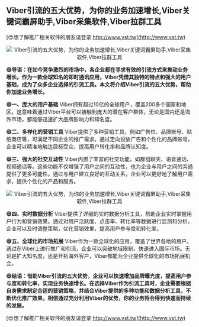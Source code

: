 ## **Viber引流的五大优势，为你的业务加速增长,Viber关键词霸屏助手,Viber采集软件,Viber拉群工具**

[😍想了解推广相关软件的朋友请登录 http://www.vst.tw](http://www.vst.tw)

 <center><img src="https://vst.tw/MP4/tuiguang/png/5.png" alt="Viber引流的五大优势，为你的业务加速增长,Viber关键词霸屏助手,Viber采集软件,Viber拉群工具"></center>

**😄导语：在如今竞争激烈的市场中，各企业都在寻求有效的引流方式来推动业务增长。作为一款全球知名的即时通讯应用，Viber凭借其独特的特点和强大的用户基础，成为了众多企业选择的引流工具。本文将介绍Viber引流的五大优势，帮助你加速业务增长。**

**😄一、庞大的用户基础**
Viber拥有超过10亿的全球用户，覆盖200多个国家和地区。这意味着通过Viber平台可以接触到庞大的潜在客户群体，无论是国内还是海外市场，都能够迅速扩大品牌影响力和知名度。

**😄二、多样化的营销工具**
Viber提供了多种营销工具，例如广告位、品牌账号、贴纸商店等，可满足不同企业的推广需求。通过定向投放广告和个性化的品牌账号，企业可以精准地触达目标受众，提高用户转化率和品牌认知度。

**😄三、强大的社交互动性**
Viber内置了丰富的社交功能，如群组聊天、语音通话、视频通话等。这些功能不仅增强了用户之间的互动性，也为企业与用户之间的沟通提供了更多可能性。通过与用户建立良好的互动关系，企业可以更好地了解用户需求，提供个性化的产品和服务。

 <center><img src="https://vst.tw/MP4/tuiguang/png/7.png" alt="Viber引流的五大优势，为你的业务加速增长,Viber关键词霸屏助手,Viber采集软件,Viber拉群工具"></center>

**😄四、实时数据分析**
Viber提供了详细的实时数据分析工具，帮助企业实时掌握用户行为和营销效果。通过对用户活跃度、点击率、转化率等数据进行监测和分析，企业可以及时调整策略，优化营销效果，提高用户参与度和转化率。

**😄五、全球化的市场拓展**
Viber作为一款全球化的应用，覆盖了世界各地的用户。通过在Viber上进行推广和引流，企业可以突破地域限制，快速进入国际市场。无论是扩大知名度，还是开拓海外客户，Viber都能为企业提供全球化的市场拓展机会。

**😄结语：借助Viber引流的五大优势，企业可以快速增加品牌曝光度，提高用户参与度和转化率，实现业务快速增长。在选择Viber作为引流工具时，企业需要根据自身需求制定合适的营销策略，并结合Viber提供的多种功能和数据分析工具，不断优化推广效果。相信通过充分利用Viber的优势，你的业务将会得到快速而持续的发展。**

[😍想了解推广相关软件的朋友请登录 http://www.vst.tw](http://www.vst.tw)




